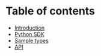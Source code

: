 # Table of contents

* [Introduction](README.md)
* [Python SDK](python-sdk.md)
* [Sample types](sample-types.md)
* [API](api.md)


